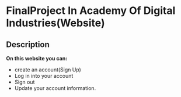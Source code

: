 # FinalProject In Academy Of Digital Industries(Website)
##  Description
**On this website you can:**
- create an account(Sign Up)
- Log in into your account
- Sign out
- Update your account information.
